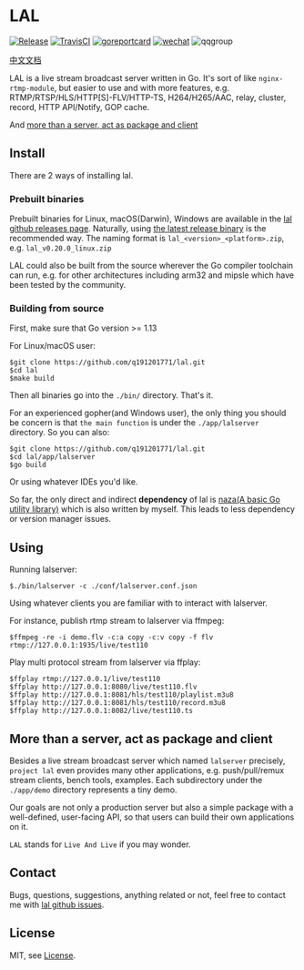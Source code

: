 
# LAL

[![Release](https://img.shields.io/github/tag/q191201771/lal.svg?label=release)](https://github.com/q191201771/lal/releases)
[![TravisCI](https://www.travis-ci.org/q191201771/lal.svg?branch=master)](https://www.travis-ci.org/q191201771/lal)
[![goreportcard](https://goreportcard.com/badge/github.com/q191201771/lal)](https://goreportcard.com/report/github.com/q191201771/lal)
[![wechat](https://img.shields.io/:微信-q191201771-blue.svg)](https://pengrl.com/images/yoko_vx.jpeg)
![qqgroup](https://img.shields.io/:QQ群-1090510973-blue.svg)

[中文文档](https://pengrl.com/lal/#/)

LAL is a live stream broadcast server written in Go. It's sort of like `nginx-rtmp-module`, but easier to use and with more features, e.g. RTMP/RTSP/HLS/HTTP[S]-FLV/HTTP-TS, H264/H265/AAC, relay, cluster, record, HTTP API/Notify, GOP cache.

And [more than a server, act as package and client](https://github.com/q191201771/lal#more-than-a-server-act-as-package-and-client)

## Install

There are 2 ways of installing lal.

### Prebuilt binaries

Prebuilt binaries for Linux, macOS(Darwin), Windows are available in the [lal github releases page](https://github.com/q191201771/lal/releases). Naturally, using [the latest release binary](https://github.com/q191201771/lal/releases/latest) is the recommended way. The naming format is `lal_<version>_<platform>.zip`, e.g. `lal_v0.20.0_linux.zip`

LAL could also be built from the source wherever the Go compiler toolchain can run, e.g. for other architectures including arm32 and mipsle which have been tested by the community.

### Building from source

First, make sure that Go version >= 1.13

For Linux/macOS user:

```shell
$git clone https://github.com/q191201771/lal.git
$cd lal
$make build
```

Then all binaries go into the `./bin/` directory. That's it.

For an experienced gopher(and Windows user), the only thing you should be concern is that `the main function` is under the `./app/lalserver` directory. So you can also:

```shell
$git clone https://github.com/q191201771/lal.git
$cd lal/app/lalserver
$go build
```

Or using whatever IDEs you'd like.

So far, the only direct and indirect **dependency** of lal is [naza(A basic Go utility library)](https://github.com/q191201771/lal.git) which is also written by myself. This leads to less dependency or version manager issues.

## Using

Running lalserver:

```
$./bin/lalserver -c ./conf/lalserver.conf.json
```

Using whatever clients you are familiar with to interact with lalserver.

For instance, publish rtmp stream to lalserver via ffmpeg:

```shell
$ffmpeg -re -i demo.flv -c:a copy -c:v copy -f flv rtmp://127.0.0.1:1935/live/test110
```

Play multi protocol stream from lalserver via ffplay:

```shell
$ffplay rtmp://127.0.0.1/live/test110
$ffplay http://127.0.0.1:8080/live/test110.flv
$ffplay http://127.0.0.1:8081/hls/test110/playlist.m3u8
$ffplay http://127.0.0.1:8081/hls/test110/record.m3u8
$ffplay http://127.0.0.1:8082/live/test110.ts
```

## More than a server, act as package and client

Besides a live stream broadcast server which named `lalserver` precisely, `project lal` even provides many other applications, e.g. push/pull/remux stream clients, bench tools, examples. Each subdirectory under the `./app/demo` directory represents a tiny demo.

Our goals are not only a production server but also a simple package with a well-defined, user-facing API, so that users can build their own applications on it.

`LAL` stands for `Live And Live` if you may wonder.


## Contact

Bugs, questions, suggestions, anything related or not, feel free to contact me with [lal github issues](https://github.com/q191201771/lal/issues).

## License

MIT, see [License](https://github.com/q191201771/lal/blob/master/LICENSE).
